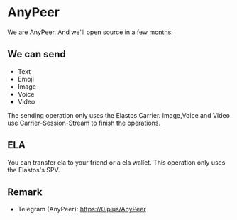 # AnyPeer
We are AnyPeer. And we'll open source in a few months.

## We can send
* Text
* Emoji
* Image
* Voice
* Video

The sending operation only uses the Elastos Carrier. Image,Voice and Video use Carrier-Session-Stream to finish the operations.

## ELA
You can transfer ela to your friend or a ela wallet. This operation only uses the Elastos's SPV.

## Remark

* Telegram (AnyPeer): https://0.plus/AnyPeer
